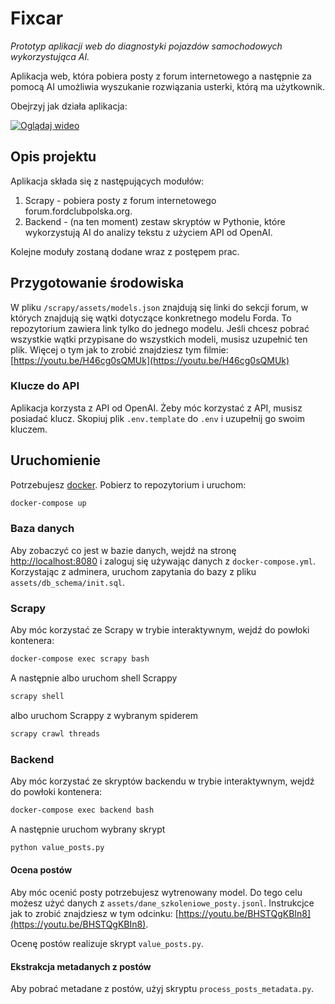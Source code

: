# Fixcar

 *Prototyp aplikacji web do diagnostyki pojazdów samochodowych wykorzystująca AI.* 

Aplikacja web, która pobiera posty z forum internetowego a następnie za pomocą AI umożliwia wyszukanie rozwiązania
usterki, którą ma użytkownik.

Obejrzyj jak działa aplikacja:

[![Oglądaj wideo](https://img.youtube.com/vi/uGTLIF0exWI/maxresdefault.jpg)](https://youtu.be/uGTLIF0exWI)
 
## Opis projektu

Aplikacja składa się z następujących modułów:
1. Scrapy - pobiera posty z forum internetowego forum.fordclubpolska.org.
2. Backend - (na ten moment) zestaw skryptów w Pythonie, które wykorzystują AI do analizy tekstu z użyciem API od OpenAI.

Kolejne moduły zostaną dodane wraz z postępem prac. 


## Przygotowanie środowiska
W pliku `/scrapy/assets/models.json` znajdują się linki do sekcji forum, w których znajdują się wątki dotyczące
konkretnego modelu Forda. To repozytorium zawiera link tylko do jednego modelu. Jeśli chcesz pobrać wszystkie wątki
przypisane do wszystkich modeli, musisz uzupełnić ten plik. Więcej o tym jak to zrobić znajdziesz tym
filmie: [https://youtu.be/H46cg0sQMUk](https://youtu.be/H46cg0sQMUk)

### Klucze do API
Aplikacja korzysta z API od OpenAI. Żeby móc korzystać z API, musisz posiadać klucz. 
Skopiuj plik `.env.template` do `.env` i uzupełnij go swoim kluczem.

## Uruchomienie

Potrzebujesz [docker](https://docker.com). Pobierz to repozytorium i uruchom:

```bash
docker-compose up
```

### Baza danych
Aby zobaczyć co jest w bazie danych, wejdź na stronę [http://localhost:8080](http://localhost:8080) i zaloguj się 
używając danych z `docker-compose.yml`. Korzystając z adminera, uruchom zapytania do bazy z pliku
`assets/db_schema/init.sql`.

### Scrapy
Aby móc korzystać ze Scrapy w trybie interaktywnym, wejdź do powłoki kontenera:
```bash 
docker-compose exec scrapy bash
```

A następnie albo uruchom shell Scrappy
```bash
scrapy shell
```

albo uruchom Scrappy z wybranym spiderem
```bash
scrapy crawl threads
```


### Backend

Aby móc korzystać ze skryptów backendu w trybie interaktywnym, wejdź do powłoki kontenera:
```bash 
docker-compose exec backend bash
```

A następnie uruchom wybrany skrypt
```bash
python value_posts.py
```

#### Ocena postów
Aby móc ocenić posty potrzebujesz wytrenowany model. Do tego celu możesz użyć danych z `assets/dane_szkoleniowe_posty.jsonl`.
Instrukcjce jak to zrobić znajdziesz w tym odcinku: [https://youtu.be/BHSTQgKBIn8](https://youtu.be/BHSTQgKBIn8).

Ocenę postów realizuje skrypt `value_posts.py`.

#### Ekstrakcja metadanych z postów
Aby pobrać metadane z postów, użyj skryptu `process_posts_metadata.py`.